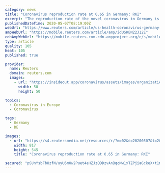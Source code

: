 ```yaml
---
category: news
title: "Coronavirus reproduction rate at 0.65 in Germany: RKI"
excerpt: "The reproduction rate of the novel coronavirus in Germany is currently estimated at 0.65, the Robert Koch Institute for infectious diseases said on Thursday."
publishedDateTime: 2020-05-07T08:19:00Z
webUrl: "https://www.reuters.com/article/us-health-coronavirus-germany-reproducti-idUSKBN22J12E"
ampWebUrl: "https://mobile.reuters.com/article/amp/idUSKBN22J12E"
cdnAmpWebUrl: "https://mobile-reuters-com.cdn.ampproject.org/c/s/mobile.reuters.com/article/amp/idUSKBN22J12E"
type: article
quality: 105
heat: 105
published: true

provider:
  name: Reuters
  domain: reuters.com
  images:
    - url: "https://insideout.app/coronavirus/assets/images/organizations/reuters.com-50x50.jpg"
      width: 50
      height: 50

topics:
  - Coronavirus in Europe
  - Coronavirus

tags:
  - Germany
  - DE

images:
  - url: "https://s4.reutersmedia.net/resources/r/?m=02&d=20200507&t=2&i=1517770753&w=&fh=545px&fw=&ll=&pl=&sq=&r=LYNXMPEG460IV"
    width: 817
    height: 545
    title: "Coronavirus reproduction rate at 0.65 in Germany: RKI"

secured: "pSUnYsbFb8zfN/uyU6mOw2Puet4eHZJzQDDzvAnBqcNw1xTZPjiaGckeX+t1mHEWpQJSaszzk2Z5LBpQtm7sm4U5UujhZU10EE2DM8hAcO88mRpWJ3ebmo0upMb/PvPprcBfxRW+nh5jzQ1BHoWR27a8ihWw227BW2lIaf/FJEUo8mMg17XEbm4SrQp7qkKmxMXB9+ooj5vskg8CaRn2yIddRo4eDLKlyMFjpwKdB9/ylaKl6ipR3lsORFWauYhaENgmajU0WI/3vMqH1pbmnu6iKmnlpx855WOc51AEBRi08BmhTGSzAP50WUPtshN9AdBbuO31HqDDYiDy+NjVv3nYUzzCbbtfIOQ4Ife3bZt9aJzWMO6WubcL8ODWESvxplHgVkza38MHnWFs01GxbSRlMhYT4wH3Y28QZW7ZdrV74S3+0rKNL2JT9XzqVWYRRxZA4PSma/YT5U7HWaXoDWBpL7+jFgq9KPOHXe2EiAA=;JukFG9I7MbdExg20K4h7zQ=="
---
```



